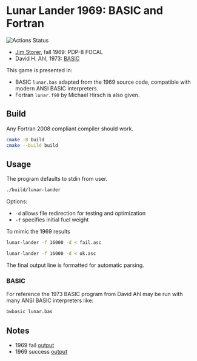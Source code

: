 # Lunar Lander 1969:  BASIC and Fortran

![Actions Status](https://github.com/fortran-gaming/lunar-lander-1969/workflows/ci_cmake/badge.svg)

* [Jim Storer](http://www.cs.brandeis.edu/~storer/LunarLander/LunarLander.html), fall 1969: PDP-8 FOCAL
* David H. Ahl, 1973: [BASIC](http://www.cs.brandeis.edu/~storer/LunarLander/LunarLander/Articles/Rocket-101BasicComputerGames.pdf)

This game is presented in:

* BASIC `lunar.bas` adapted from the 1969 source code, compatible with modern ANSI BASIC interpreters.
* Fortran `lunar.f90` by Michael Hirsch is also given.

## Build

Any Fortran 2008 compliant compiler should work.

```sh
cmake -B build
cmake --build build
```

## Usage

The program defaults to stdin from user.

```sh
./build/lunar-lander
```

Options:

* `-d` allows file redirection for testing and optimization
* `-f` specifies initial fuel weight

To mimic the 1969 results

```sh
lunar-lander -f 16000 -d < fail.asc

lunar-lander -f 16000 -d < ok.asc
```

The final output line is formatted for automatic parsing.

### BASIC

For reference the 1973 BASIC program from David Ahl may be run with many ANSI BASIC interpreters like:

```sh
bwbasic lunar.bas
```

## Notes

* 1969 fail [output](http://www.cs.brandeis.edu/~storer/LunarLander/LunarLander/LunarLanderSampleOutputPage1.jpg)
* 1969 success [output](http://www.cs.brandeis.edu/~storer/LunarLander/LunarLander/LunarLanderSampleOutputPage2.jpg)
